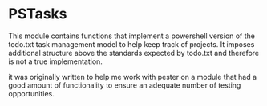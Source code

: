 # PSTasks

This module contains functions that implement a powershell version of the todo.txt task management model to help keep track of projects. It imposes additional structure above the standards expected by todo.txt and therefore is not a true implementation.

it was originally written to help me work with pester on a module that had a good amount of functionality to ensure an adequate number of testing opportunities. 
